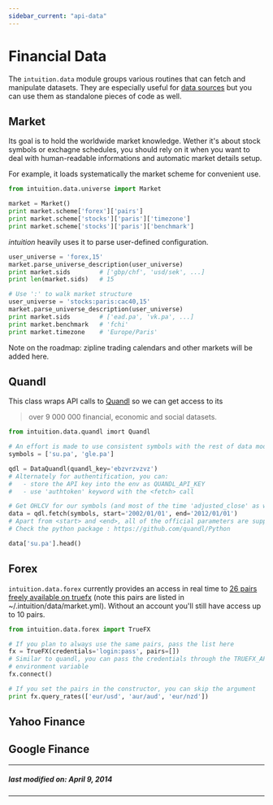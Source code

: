 ```yaml
---
sidebar_current: "api-data"
---
```


# Financial Data

The `intuition.data` module groups various routines that can fetch and
manipulate datasets. They are especially useful for [data sources](/articles/api/data-sources.html)
but you can use them as standalone pieces of code as well.

## Market

Its goal is to hold the worldwide market knowledge. Wether it's about stock
symbols or exchagne schedules, you should rely on it when you want to deal with
human-readable informations and automatic market details setup.

For example, it loads systematically the market scheme for convenient use.

```python
from intuition.data.universe import Market

market = Market()
print market.scheme['forex']['pairs']
print market.scheme['stocks']['paris']['timezone']
print market.scheme['stocks']['paris']['benchmark']
```

*intuition* heavily uses it to parse user-defined configuration.

```python
user_universe = 'forex,15'
market.parse_universe_description(user_universe)
print market.sids        # ['gbp/chf', 'usd/sek', ...]
print len(market.sids)   # 15

# Use ':' to walk market structure
user_universe = 'stocks:paris:cac40,15'
market.parse_universe_description(user_universe)
print market.sids        # ['ead.pa', 'vk.pa', ...]
print market.benchmark   # 'fchi'
print market.timezone    # 'Europe/Paris'
```

Note on the roadmap: zipline trading calendars and other markets will be added
here.


## Quandl

This class wraps API calls to [Quandl](http://quandl.com/) so we can get access to its
> over 9 000 000 financial, economic and social datasets.

```python
from intuition.data.quandl imort Quandl

# An effort is made to use consistent symbols with the rest of data modules.
symbols = ['su.pa', 'gle.pa']

qdl = DataQuandl(quandl_key='ebzvrzvzvz')
# Alternately for authentification, you can:
#   - store the API key into the env as QUANDL_API_KEY
#   - use 'authtoken' keyword with the <fetch> call

# Get OHLCV for our symbols (and most of the time 'adjusted_close' as well)
data = qdl.fetch(symbols, start='2002/01/01', end='2012/01/01')
# Apart from <start> and <end>, all of the official parameters are supported.
# Check the python package : https://github.com/quandl/Python

data['su.pa'].head()
```


## Forex

`intuition.data.forex` currently provides an access in real time to [26 pairs
freely available on truefx](http://truefx.com/) (note this pairs are listed in
~/.intuition/data/market.yml). Without an account you'll still have access up
to 10 pairs.

```python
from intuition.data.forex import TrueFX

# If you plan to always use the same pairs, pass the list here
fx = TrueFX(credentials='login:pass', pairs=[])
# Similar to quandl, you can pass the credentials through the TRUEFX_API
# environment variable
fx.connect()

# If you set the pairs in the constructor, you can skip the argument
print fx.query_rates(['eur/usd', 'aur/aud', 'eur/nzd'])
```


## Yahoo Finance


## Google Finance



---
##### last modified on: April 9, 2014
---
